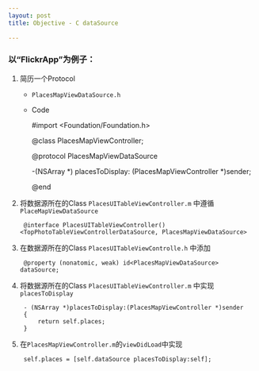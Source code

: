```yaml
---
layout: post
title: Objective - C dataSource
  
---  
```



### 以“FlickrApp”为例子：  
  
1. 简历一个Protocol  
	  
	- `PlacesMapViewDataSource.h`  
  
	- Code  
  
		#import <Foundation/Foundation.h>
		
		@class PlacesMapViewController;
		
		@protocol PlacesMapViewDataSource
		
		-(NSArray *) placesToDisplay: (PlacesMapViewController *)sender;
		
		@end    
  
2. 将数据源所在的Class `PlacesUITableViewController.m` 中遵循`PlaceMapViewDataSource`  
   
		@interface PlacesUITableViewController() <TopPhotoTableViewControllerDataSource, PlacesMapViewDataSource>

  
3. 在数据源所在的Class `PlacesUITableViewControlle.h` 中添加  
  
		@property (nonatomic, weak) id<PlacesMapViewDataSource> dataSource;  
  
4. 将数据源所在的Class `PlacesUITableViewController.m` 中实现`placesToDisplay` 
  
		- (NSArray *)placesToDisplay:(PlacesMapViewController *)sender
		{
		    return self.places;
		} 
  
5. 在`PlacesMapViewController.m`的`viewDidLoad`中实现  
  
		self.places = [self.dataSource placesToDisplay:self];